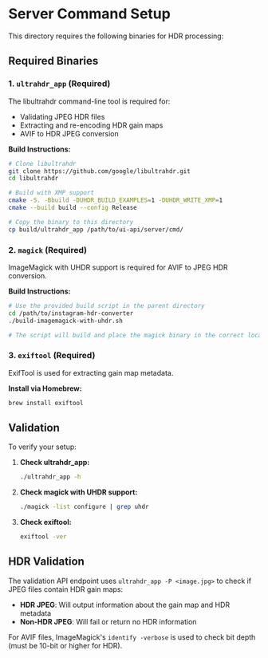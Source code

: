 # Server Command Setup

This directory requires the following binaries for HDR processing:

## Required Binaries

### 1. `ultrahdr_app` (Required)
The libultrahdr command-line tool is required for:
- Validating JPEG HDR files
- Extracting and re-encoding HDR gain maps
- AVIF to HDR JPEG conversion

**Build Instructions:**
```bash
# Clone libultrahdr
git clone https://github.com/google/libultrahdr.git
cd libultrahdr

# Build with XMP support
cmake -S. -Bbuild -DUHDR_BUILD_EXAMPLES=1 -DUHDR_WRITE_XMP=1
cmake --build build --config Release

# Copy the binary to this directory
cp build/ultrahdr_app /path/to/ui-api/server/cmd/
```

### 2. `magick` (Required)
ImageMagick with UHDR support is required for AVIF to JPEG HDR conversion.

**Build Instructions:**
```bash
# Use the provided build script in the parent directory
cd /path/to/instagram-hdr-converter
./build-imagemagick-with-uhdr.sh

# The script will build and place the magick binary in the correct location
```

### 3. `exiftool` (Required)
ExifTool is used for extracting gain map metadata.

**Install via Homebrew:**
```bash
brew install exiftool
```

## Validation

To verify your setup:

1. **Check ultrahdr_app:**
   ```bash
   ./ultrahdr_app -h
   ```

2. **Check magick with UHDR support:**
   ```bash
   ./magick -list configure | grep uhdr
   ```

3. **Check exiftool:**
   ```bash
   exiftool -ver
   ```

## HDR Validation

The validation API endpoint uses `ultrahdr_app -P <image.jpg>` to check if JPEG files contain HDR gain maps:

- **HDR JPEG**: Will output information about the gain map and HDR metadata
- **Non-HDR JPEG**: Will fail or return no HDR information

For AVIF files, ImageMagick's `identify -verbose` is used to check bit depth (must be 10-bit or higher for HDR).

